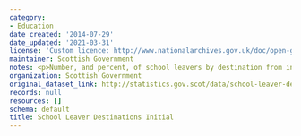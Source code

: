 ```yaml
---
category:
- Education
date_created: '2014-07-29'
date_updated: '2021-03-31'
license: 'Custom licence: http://www.nationalarchives.gov.uk/doc/open-government-licence/version/3/'
maintainer: Scottish Government
notes: <p>Number, and percent, of school leavers by destination from initial survey</p>
organization: Scottish Government
original_dataset_link: http://statistics.gov.scot/data/school-leaver-destinations
records: null
resources: []
schema: default
title: School Leaver Destinations Initial
---
```

